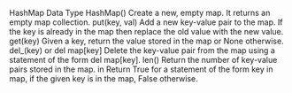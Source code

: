  HashMap Data Type
    HashMap() Create a new, empty map. It returns an empty map collection.
    put(key, val) Add a new key-value pair to the map. If the key is already in the map then replace
                    the old value with the new value.
    get(key) Given a key, return the value stored in the map or None otherwise.
    del_(key) or del map[key] Delete the key-value pair from the map using a statement of the form del map[key].
    len() Return the number of key-value pairs stored in the map.
    in Return True for a statement of the form key in map, if the given key is in the map, False otherwise.
